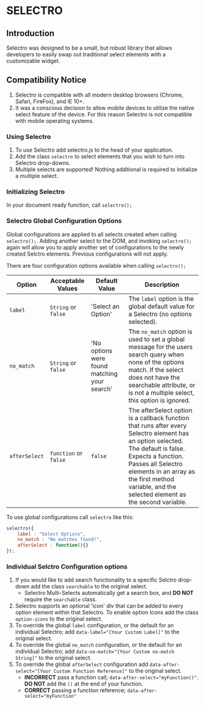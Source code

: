 # SELECTRO

## Introduction

Selectro was designed to be a small, but robust library that allows developers to easily swap out traditional select elements with a customizable widget.

## Compatibility Notice

1. Selectro is compatible with all modern desktop browsers (Chrome, Safari, FireFox), and IE 10+.
2. It was a conscious decision to allow mobile devices to utilize the native select feature of the device. For this reason Selectro is not compatible with mobile operating systems.
 
### Using Selectro

1. To use Selectro add selectro.js to the head of your application.
2. Add the class `selectro` to select elements that you wish to turn into Selectro drop-downs.
3. Multiple selects are supported! Nothing additional is required to initialize a multiple select. 

### Initializing Selectro

In your document ready function, call `selectro();`

### Selectro Global Configuration Options

Global configurations are applied to all selects created when calling `selectro();`.
Adding another select to the DOM, and invoking `selectro();` again will allow you to apply another set of configurations to the newly created Selctro elements. Previous configurations will not apply.

There are four configuration options available when calling `selectro();`

| Option | Acceptable Values | Default Value | Description |
| ------ | ----------------- | --------------| ----------- |
| `label` | `String` or `false` | 'Select an Option' | The `label` option is the global default value for a Selectro (no options selected). |
| `no_match` | `String` or `false` | 'No options were found matching your search' | The `no_match` option is used to set a global message for the users search query when none of the options match. If the select does not have the searchable attribute, or is not a multiple select, this option is ignored. |
| `afterSelect` | `function` or `false` | `false` | The afterSelect option is a callback function that runs after every Selectro element has an option selected. The default is false. Expects a function. Passes all Selectro elements in an array as the first method variable, and the selected element as the second variable. |

To use global configurations call `selectro` like this:

```javascript
selectro({
    label : "Select Options",
    no_match : "No matches found!",
    afterSelect : function(){}
});
```

### Individual Selctro Configuration options

1. If you would like to add search functionality to a specific Selctro drop-down add the class `searchable` to the original select.
    * Selectro Multi-Selects automatically get a search box, and __DO NOT__ require the `searchable` class.   
2. Selectro supports an optional 'icon' div that can be added to every option element within that Selectro. To enable option Icons add the class `option-icons` to the original select.   
3. To override the global `label` configuration, or the default for an individual Selectro; add `data-label="[Your Custom Label]"` to the original select.   
4. To override the global `no_match` configuration, or the default for an individual Selectro; add `data-no-match="[Your Custom no-match String]"` to the original select.   
5. To override the global `afterSelect` configuration add `data-after-select="[Your Custom Function Reference]"` to the original select.
    * __INCORRECT__ pass a function call; `data-after-select="myFunction()"`. __DO NOT__ add the `()` at the end of your function.
    * __CORRECT__ passing a function reference; `data-after-select="myFunction"`
